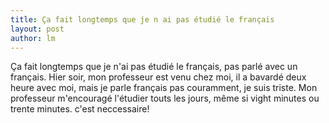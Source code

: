 ```yaml
---
title: Ça fait longtemps que je n ai pas étudié le français 
layout: post
author: lm
---
```

<p>Ça fait longtemps que je n'ai pas étudié le français, pas parlé avec un français. Hier soir, mon professeur est venu chez moi, il a bavardé deux heure avec moi, mais je parle français pas couramment, je suis triste. Mon professeur m'encouragé l'étudier touts les jours, même si vight minutes ou trente minutes. c'est neccessaire!</p>

